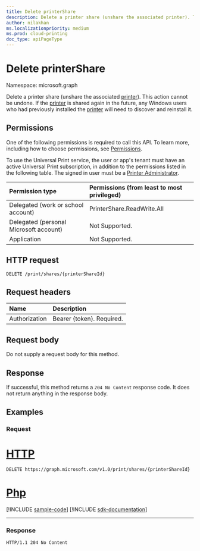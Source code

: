 ```yaml
---
title: Delete printerShare
description: Delete a printer share (unshare the associated printer). This action cannot be undone. If the printer is shared again in the future, any Windows users who had previously installed the printer will need to discover and re-install it.
author: nilakhan
ms.localizationpriority: medium
ms.prod: cloud-printing
doc_type: apiPageType
---
```



# Delete printerShare
Namespace: microsoft.graph

Delete a printer share (unshare the associated [printer](../resources/printer.md)). This action cannot be undone. If the [printer](../resources/printer.md) is shared again in the future, any Windows users who had previously installed the [printer](../resources/printer.md) will need to discover and reinstall it.

## Permissions
One of the following permissions is required to call this API. To learn more, including how to choose permissions, see [Permissions](/graph/permissions-reference).

To use the Universal Print service, the user or app's tenant must have an active Universal Print subscription, in addition to the permissions listed in the following table. The signed in user must be a [Printer Administrator](/azure/active-directory/users-groups-roles/directory-assign-admin-roles#printer-administrator).

|Permission type | Permissions (from least to most privileged) |
|:---------------|:--------------------------------------------|
|Delegated (work or school account)| PrinterShare.ReadWrite.All |
|Delegated (personal Microsoft account)|Not Supported.|
|Application|Not Supported.|

## HTTP request

<!-- {
  "blockType": "ignored"
}
-->
``` http
DELETE /print/shares/{printerShareId}
```

## Request headers
|Name|Description|
|:---|:---|
|Authorization|Bearer {token}. Required.|

## Request body
Do not supply a request body for this method.

## Response

If successful, this method returns a `204 No Content` response code. It does not return anything in the response body.

## Examples

### Request

# [HTTP](#tab/http)
<!-- {
  "blockType": "request",
  "name": "delete_printershare"
}
-->
``` http
DELETE https://graph.microsoft.com/v1.0/print/shares/{printerShareId}
```

# [Php](#tab/php)
[!INCLUDE [sample-code](../includes/snippets/php/delete-printershare-php-snippets.md)]
[!INCLUDE [sdk-documentation](../includes/snippets/snippets-sdk-documentation-link.md)]

---



### Response
<!-- {
  "blockType": "response",
  "truncated": true
}
-->
``` http
HTTP/1.1 204 No Content
```

